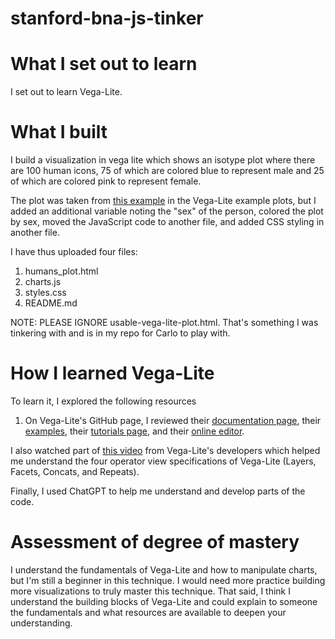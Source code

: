 # stanford-bna-js-tinker

# What I set out to learn
I set out to learn Vega-Lite.  

# What I built
I build a visualization in vega lite which shows an isotype plot where there are 100 human icons, 75 of which are colored blue to represent male and 25 of which are colored pink to represent female. 

The plot was taken from [this example](https://vega.github.io/vega-lite/examples/isotype_grid.html) in the Vega-Lite example plots, but I added an additional variable noting the "sex" of the person, colored the plot by sex, moved the JavaScript code to another file, and added CSS styling in another file. 

I have thus uploaded four files: 
1. humans_plot.html
2. charts.js
3. styles.css
4. README.md

NOTE: PLEASE IGNORE usable-vega-lite-plot.html. That's something I was tinkering with and is in my repo for Carlo to play with. 

# How I learned Vega-Lite
To learn it, I explored the following resources
1. On Vega-Lite's GitHub page, I reviewed their [documentation page](https://vega.github.io/vega-lite/docs/), their [examples](https://vega.github.io/vega-lite/examples/), their [tutorials page](https://vega.github.io/vega-lite/tutorials/getting_started.html), and their [online editor](https://vega.github.io/editor/#/edited). 

I also watched part of [this video](https://www.youtube.com/watch?v=Nsrz4YdaZ_A) from Vega-Lite's developers which helped me understand the four operator view specifications of Vega-Lite (Layers, Facets, Concats, and Repeats). 

Finally, I used ChatGPT to help me understand and develop parts of the code. 

# Assessment of degree of mastery
I understand the fundamentals of Vega-Lite and how to manipulate charts, but I'm still a beginner in this technique. I would need more practice building more visualizations to truly master this technique. That said, I think I understand the building blocks of Vega-Lite and could explain to someone the fundamentals and what resources are available to deepen your understanding. 


